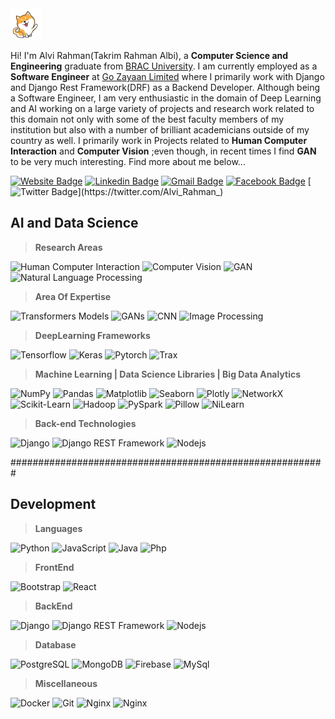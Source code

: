 <img src="dog.gif" width="50px">

Hi! I'm Alvi Rahman(Takrim Rahman Albi), a **Computer Science and Engineering** graduate from [BRAC University](https://www.bracu.ac.bd/). I am currently employed as a **Software Engineer** at [Go Zayaan Limited](https://www.gozayaan.com/) where I primarily work with Django and Django Rest Framework(DRF) as a Backend Developer. Although being a Software Engineer, I am very enthusiastic in the domain of Deep Learning and AI working on a large variety of projects and research work related to this domain not only with some of the best faculty members of my institution but also with a number of brilliant academicians outside of my country as well. I primarily work in Projects related to **Human Computer Interaction** and **Computer Vision** ;even though, in recent times I find **GAN** to be very much interesting. Find more about me below...

[![Website Badge](https://img.shields.io/badge/-Takrim%20Rahman%20Albi-white?style=flat-square&logo=Website&logoColor=black&link=https://takrim-rahman-albi.github.io/)](https://takrim-rahman-albi.github.io/)
[![Linkedin Badge](https://img.shields.io/badge/-Takrim%20Rahman%20Albi-blue?style=flat-square&logo=Linkedin&logoColor=white&link=https://www.linkedin.com/in/takrim-rahman-albi/)](https://www.linkedin.com/in/takrim-rahman-albi/)
[![Gmail Badge](https://img.shields.io/badge/-alvirahmanwork%40gmail.com-c14438?style=flat-square&logo=Gmail&logoColor=white&link=mailto:alvirahmanwork@gmail.com)](mailto:alvirahmanwork@gmail.com)
[![Facebook Badge](https://img.shields.io/badge/-Alvi%20Rahman-3b5998?style=flat-square&logo=facebook&logoColor=white&link=https://www.facebook.com/alvi.rahman.001/)](https://www.facebook.com/alvi.rahman.001/)
[![Twitter Badge](https://img.shields.io/badge/-Alvi__Rahman__-00acee?style=flat-square&logo=twitter&logoColor=white&link=https://twitter.com/Alvi_Rahman_)](https://twitter.com/Alvi_Rahman_)

## **AI and Data Science**

> **Research Areas**

![Human Computer Interaction](https://img.shields.io/badge/-Human%20Computer%20Interaction-black?style=flat-square)
![Computer Vision](https://img.shields.io/badge/-Computer%20Vision-black?style=flat-square)
![GAN](https://img.shields.io/badge/-GAN-black?style=flat-square)
![Natural Language Processing](https://img.shields.io/badge/-Natural%20Language%20Processing-black?style=flat-square)

> **Area Of Expertise**

![Transformers Models](https://img.shields.io/badge/-Transformers%20Models-black?style=flat-square)
![GANs](https://img.shields.io/badge/-GANs-black?style=flat-square)
![CNN](https://img.shields.io/badge/-CNNs-black?style=flat-square)
![Image Processing](https://img.shields.io/badge/-Image%20Processing-black?style=flat-square)

> **DeepLearning Frameworks**

![Tensorflow](https://img.shields.io/badge/-Tensorflow-black?style=flat-square&logo=Tensorflow)
![Keras](https://img.shields.io/badge/-Keras-black?style=flat-square&logo=Keras)
![Pytorch](https://img.shields.io/badge/-PyTorch-black?style=flat-square&logo=PyTorch)
![Trax](https://img.shields.io/badge/-Trax-black?style=flat-square&logo=TeamViewer)

> **Machine Learning | Data Science Libraries | Big Data Analytics**

![NumPy](https://img.shields.io/badge/-NumPy-black?style=flat-square&logo=NumPy)
![Pandas](https://img.shields.io/badge/-Pandas-black?style=flat-square&logo=Pandas)
![Matplotlib](https://img.shields.io/badge/-Matplotlib-black?style=flat-square&logo=matplotlib)
![Seaborn](https://img.shields.io/badge/-Seaborn-black?style=flat-square&logo=Seaborn)
![Plotly](https://img.shields.io/badge/-Plotly-black?style=flat-square&logo=Plotly)
![NetworkX](https://img.shields.io/badge/-NetworkX-black?style=flat-square&logo=NetworkX)
![Scikit-Learn](https://img.shields.io/badge/-Scikit%20Learn-black?style=flat-square&logo=Scikit-Learn)
![Hadoop](https://img.shields.io/badge/-Hadoop-black?style=flat-square&logo=Hadoop)
![PySpark](https://img.shields.io/badge/-PySpark-black?style=flat-square&logo=PySpark)
![Pillow](https://img.shields.io/badge/-Pillow-black?style=flat-square&logo=Pillow)
![NiLearn](https://img.shields.io/badge/-NiLearn-black?style=flat-square&logo=NiLearn)

> **Back-end Technologies**

![Django](https://img.shields.io/badge/-Django-black?style=flat-square&logo=Django)
![Django REST Framework](https://img.shields.io/badge/-Django_REST_Framework-black?style=flat-square&logo=Django)
![Nodejs](https://img.shields.io/badge/-Nodejs-black?style=flat-square&logo=Node.js)

#########################################################


## **Development**

> **Languages**

![Python](https://img.shields.io/badge/-Python-black?style=flat-square&logo=Python)
![JavaScript](https://img.shields.io/badge/-JavaScript-black?style=flat-square&logo=javascript)
![Java](https://img.shields.io/badge/-Java-black?style=flat-square&logo=java&logoColor=white)
![Php](https://img.shields.io/badge/-php-black?style=flat-square&logo=php&logoColor=white)

> **FrontEnd**

![Bootstrap](https://img.shields.io/badge/-Bootstrap-black?style=flat-square&logo=bootstrap)
![React](https://img.shields.io/badge/-React-black?style=flat-square&logo=react)

> **BackEnd**

![Django](https://img.shields.io/badge/-Django-black?style=flat-square&logo=Django)
![Django REST Framework](https://img.shields.io/badge/-Django_REST_Framework-black?style=flat-square&logo=Django)
![Nodejs](https://img.shields.io/badge/-Nodejs-black?style=flat-square&logo=Node.js)

> **Database**

![PostgreSQL](https://img.shields.io/badge/-PostgreSQL-black?style=flat-square&logo=postgresql)
![MongoDB](https://img.shields.io/badge/-MongoDB-black?style=flat-square&logo=mongodb)
![Firebase](https://img.shields.io/badge/-Firebase-black?style=flat-square&logo=firebase)
![MySql](https://img.shields.io/badge/-MySql-black?style=flat-square&logo=mysql)

> **Miscellaneous**

![Docker](https://img.shields.io/badge/-Docker-black?style=flat-square&logo=docker)
![Git](https://img.shields.io/badge/-Git-black?style=flat-square&logo=git)
![Nginx](https://img.shields.io/badge/-Nginx-black?style=flat-square&logo=nginx)
![Nginx](https://img.shields.io/badge/-Apache%20Server-black?style=flat-square&logo=apache)

